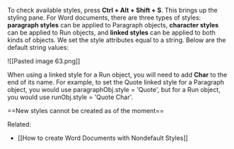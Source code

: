 To check available styles, press **Ctrl + Alt + Shift + S**. This brings up the styling pane. For Word documents, there are three types of styles: **paragraph styles** can be applied to Paragraph objects, **character styles** can be applied to Run objects, and **linked styles** can be applied to both kinds of objects. We set the style attributes equal to a string. Below are the default string values:

![[Pasted image 63.png]]

When using a linked style for a Run object, you will need to add  **Char** to the end of its name. For example, to set the Quote linked style for a Paragraph object, you would use paragraphObj.style = 'Quote', but for a Run object, you would use runObj.style = 'Quote Char'.

==New styles cannot be created as of the moment==

Related:
- [[How to create Word Documents with Nondefault Styles]]
